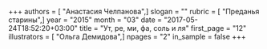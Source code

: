 +++
authors = [ "Анастасия Челпанова",]
slogan = ""
rubric = [ "Преданья старины",]
year = "2015"
month = "03"
date = "2017-05-24T18:52:20+03:00"
title = "Ут, ре, ми, фа, соль и ля"
first_page = "12"
illustrators = [ "Ольга Демидова",]
npages = "2"
in_sample = false
+++
